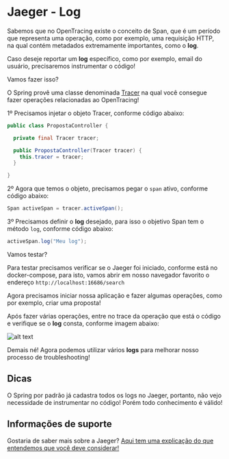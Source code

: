 # Jaeger - Log

Sabemos que no OpenTracing existe o conceito de Span, que é um período que representa uma operação, como por exemplo, 
uma requisição HTTP, na qual contém metadados extremamente importantes, como o **log**.

Caso deseje reportar um **log** específico, como por exemplo, email do usuário, precisaremos instrumentar o código!

Vamos fazer isso?

O Spring provê uma classe denominada [Tracer](https://github.com/opentracing/opentracing-java/blob/master/opentracing-api/src/main/java/io/opentracing/Tracer.java) 
na qual você consegue fazer operações relacionadas ao OpenTracing!

1º Precisamos injetar o objeto Tracer, conforme código abaixo:

```java
public class PropostaController {

  private final Tracer tracer;

  public PropostaController(Tracer tracer) {
    this.tracer = tracer;
  }

}
```

2º Agora que temos o objeto, precisamos pegar o `span` ativo, conforme código abaixo:

```java
Span activeSpan = tracer.activeSpan();
```

3º Precisamos definir o **log** desejado, para isso o objetivo Span tem o método `log`, conforme código abaixo:

```java
activeSpan.log("Meu log");
```
Vamos testar?

Para testar precisamos verificar se o Jaeger foi iniciado, conforme está no docker-compose, para isto, vamos abrir em 
nosso navegador favorito o endereço `http://localhost:16686/search`

Agora precisamos iniciar nossa aplicação e fazer algumas operações, como por exemplo, criar uma proposta!

Após fazer várias operações, entre no trace da operação que está o código e verifique se o **log** consta, 
conforme imagem abaixo:

![alt text](../images/open-tracing-009.png "OpenTracing")

Demais né! Agora podemos utilizar vários **logs** para melhorar nosso processo de troubleshooting!

## Dicas

O Spring por padrão já cadastra todos os logs no Jaeger, portanto, não vejo necessidade de instrumentar no código! Porém 
todo conhecimento é válido!

## Informações de suporte

Gostaria de saber mais sobre a Jaeger? [Aqui tem uma explicação do que entendemos que você deve considerar!](https://www.jaegertracing.io/docs/1.18/#about)
